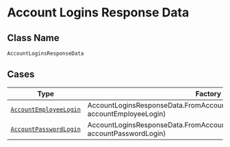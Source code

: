 
# Account Logins Response Data

## Class Name

`AccountLoginsResponseData`

## Cases

| Type | Factory Method |
|  --- | --- |
| [`AccountEmployeeLogin`](../../../doc/models/account-employee-login.md) | AccountLoginsResponseData.FromAccountEmployeeLogin(AccountEmployeeLogin accountEmployeeLogin) |
| [`AccountPasswordLogin`](../../../doc/models/account-password-login.md) | AccountLoginsResponseData.FromAccountPasswordLogin(AccountPasswordLogin accountPasswordLogin) |

